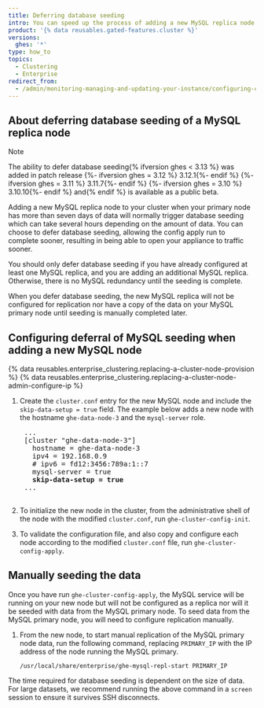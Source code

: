 ```yaml
---
title: Deferring database seeding
intro: You can speed up the process of adding a new MySQL replica node to your cluster by opting to defer database seeding.
product: '{% data reusables.gated-features.cluster %}'
versions:
  ghes: '*'
type: how_to
topics:
  - Clustering
  - Enterprise
redirect_from:
  - /admin/monitoring-managing-and-updating-your-instance/configuring-clustering/deferring-database-seeding
---
```


## About deferring database seeding of a MySQL replica node

>[!NOTE]
>The ability to defer database seeding{% ifversion ghes < 3.13 %} was added in patch release
{%- ifversion ghes = 3.12 %} 3.12.1{%- endif %}
{%- ifversion ghes = 3.11 %} 3.11.7{%- endif %}
{%- ifversion ghes = 3.10 %} 3.10.10{%- endif %}
 and{% endif %} is available as a public beta.

Adding a new MySQL replica node to your cluster when your primary node has more than seven days of data will normally trigger database seeding which can take several hours depending on the amount of data. You can choose to defer database seeding, allowing the config apply run to complete sooner, resulting in being able to open your appliance to traffic sooner.

You should only defer database seeding if you have already configured at least one MySQL replica, and you are adding an additional MySQL replica. Otherwise, there is no MySQL redundancy until the seeding is complete.

When you defer database seeding, the new MySQL replica will not be configured for replication nor have a copy of the data on your MySQL primary node until seeding is manually completed later.

## Configuring deferral of MySQL seeding when adding a new MySQL node

{% data reusables.enterprise_clustering.replacing-a-cluster-node-provision %}
{% data reusables.enterprise_clustering.replacing-a-cluster-node-admin-configure-ip %}
1. Create the `cluster.conf` entry for the new MySQL node and include the `skip-data-setup = true` field. The example below adds a new node with the hostname `ghe-data-node-3` and the `mysql-server` role.

    <pre>
    ...
    [cluster "ghe-data-node-3"]
      hostname = ghe-data-node-3
      ipv4 = 192.168.0.9
      # ipv6 = fd12:3456:789a:1::7
      mysql-server = true
      <strong>skip-data-setup = true</strong>
    ...
    </pre>

1. To initialize the new node in the cluster, from the administrative shell of the node with the modified `cluster.conf`, run `ghe-cluster-config-init`.
1. To validate the configuration file, and also copy and configure each node according to the modified `cluster.conf` file, run `ghe-cluster-config-apply`.

## Manually seeding the data

Once you have run `ghe-cluster-config-apply`, the MySQL service will be running on your new node but will not be configured as a replica nor will it be seeded with data from the MySQL primary node. To seed data from the MySQL primary node, you will need to configure replication manually.

1. From the new node, to start manual replication of the MySQL primary node data, run the following command, replacing `PRIMARY_IP` with the IP address of the node running the MySQL primary.

    ```shell
    /usr/local/share/enterprise/ghe-mysql-repl-start PRIMARY_IP
    ```

The time required for database seeding is dependent on the size of data. For large datasets, we recommend running the above command in a `screen` session to ensure it survives SSH disconnects.
